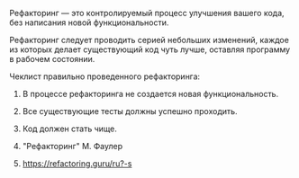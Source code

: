 Рефакторинг — это контролируемый процесс улучшения вашего кода, без написания новой функциональности.

Рефакторинг следует проводить серией небольших изменений, каждое из которых делает существующий код чуть лучше, оставляя программу в рабочем состоянии.

Чеклист правильно проведенного рефакторинга:

1. В процессе рефакторинга не создается новая функциональность.
2. Все существующие тесты должны успешно проходить.
3. Код должен стать чище.

1. "Рефакторинг" М. Фаулер
2. https://refactoring.guru/ru?-s
